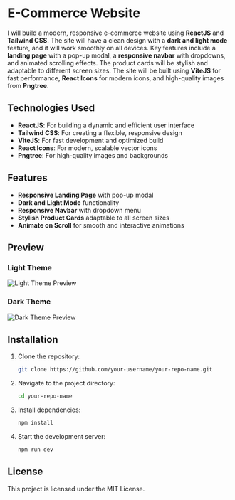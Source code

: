 # E-Commerce Website

I will build a modern, responsive e-commerce website using **ReactJS** and **Tailwind CSS**. The site will have a clean design with a **dark and light mode** feature, and it will work smoothly on all devices. Key features include a **landing page** with a pop-up modal, a **responsive navbar** with dropdowns, and animated scrolling effects. The product cards will be stylish and adaptable to different screen sizes. The site will be built using **ViteJS** for fast performance, **React Icons** for modern icons, and high-quality images from **Pngtree**.

## Technologies Used
- **ReactJS**: For building a dynamic and efficient user interface
- **Tailwind CSS**: For creating a flexible, responsive design
- **ViteJS**: For fast development and optimized build
- **React Icons**: For modern, scalable vector icons
- **Pngtree**: For high-quality images and backgrounds

## Features
- **Responsive Landing Page** with pop-up modal
- **Dark and Light Mode** functionality
- **Responsive Navbar** with dropdown menu
- **Stylish Product Cards** adaptable to all screen sizes
- **Animate on Scroll** for smooth and interactive animations

## Preview

### Light Theme

![Light Theme Preview](./path_to_your_image/LIGHTTHEME.png)

### Dark Theme

![Dark Theme Preview](./path_to_your_image/DARKTHEME.png)

## Installation

1. Clone the repository:
    ```bash
    git clone https://github.com/your-username/your-repo-name.git
    ```
2. Navigate to the project directory:
    ```bash
    cd your-repo-name
    ```
3. Install dependencies:
    ```bash
    npm install
    ```
4. Start the development server:
    ```bash
    npm run dev
    ```

## License
This project is licensed under the MIT License.
